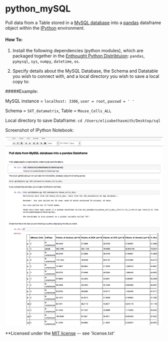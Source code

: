 python_mySQL
============

Pull data from a Table stored in a [MySQL database](http://mysql.com/products/workbench/) into a [pandas](http://pandas.pydata.org/) dataframe object within the [IPython](http://ipython.org/) environment. 


#### How To:

1. Install the following dependencies (python modules), which are packaged together in the [Enthought Python Distribtuion](https://www.enthought.com/products/canopy/): `pandas`, `pymysql`, `sys`, `numpy`, `datetime`, `os`.
 

2. Specify details about the MySQL Database, the Schema and Datatable you wish to connect with, and a local directory you wish to save a local copy to:

#####Example: 

MySQL instance = `localhost: 3306`, `user = root`, `passwd = ' '` 

Schema = `SXT_datamatrix`, Table = `Mouse_Cells_ALL`

Local directory to save Dataframe: `cd /Users/elizabethasmith/Desktop/sql`

Screenshot of IPython Notebook:

![Screenshot of IPython Notebook](https://github.com/elizabethizzysmith/python_mySQL/blob/master/ScreenShot.png)



**Licensed under the [MIT license](http://www.opensource.org/licenses/mit-license.php) -- see 'license.txt'

